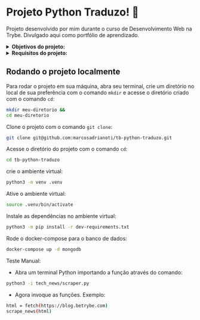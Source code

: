 # Projeto Python Traduzo! :speech_balloon:
Projeto desenvolvido por mim durante o curso de Desenvolvimento Web na Trybe. Divulgado aqui como portfólio de aprendizado.

<details>
<summary><strong>Objetivos do projeto:</strong></summary>
 
  * Desenvolver uma aplicação de tradução de textos entre vários idiomas, utilizando Python com o Framework Flask, para criar uma aplicação Server Side.
  * Verificar se sou capaz de:
    * Implementar uma API utilizando arquitetura em camadas MVC.
    * Utilizar o Docker para projetos Python.
    * Aplicar conhecimentos de Orientação a Objetos no desenvolvimento WEB.
    * Escrever testes para APIs para garantir a implementação dos endpoints.
    * Interagir com um banco de dados não relacional MongoDB.
    * Desenvolver páginas web Server Side.
</details>
<details>
<summary><strong> Requisitos do projeto:</strong></summary>

  * MODEL - Instanciando idiomas
  * MODEL - Conversão atributo self.data para Dicionário
  * MODEL - Listagem de Idiomas como Dicionários
  * CONTROLLER & VIEW - Endpoint Tradutor, renderizando variáveis do Backend
  * CONTROLLER - Tradução de Texto - Post
  * CONTROLLER - Tradução Reversa
  * TESTS - Histórico de Traduções
  * API GET - Endpoint de Listagem de Histórico de Traduções.
</details>
  
## Rodando o projeto localmente

Para rodar o projeto em sua máquina, abra seu terminal, crie um diretório no local de sua preferência com o comando `mkdir` e acesse o diretório criado com o comando `cd`:

```bash
mkdir meu-diretorio &&
cd meu-diretorio
```

Clone o projeto com o comando `git clone`:

```bash
git clone git@github.com:marcosadrianoti/tb-python-traduzo.git
```

Acesse o diretório do projeto com o comando `cd`:

```bash
cd tb-python-traduzo
```

crie o ambiente virtual:
```bash
python3 -m venv .venv
```

Ative o ambiente virtual:
```bash
source .venv/bin/activate
```

Instale as dependências no ambiente virtual:
```bash
python3 -m pip install -r dev-requirements.txt
```

Rode o docker-compose para o banco de dados:
```bash
docker-compose up -d mongodb
```

Teste Manual:
* Abra um terminal Python importando a função através do comando:
```bash
python3 -i tech_news/scraper.py
```

* Agora invoque as funções. Exemplo:
```bash
html = fetch(https://blog.betrybe.com)
scrape_news(html)
```
